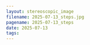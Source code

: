 ```yaml
---
layout: stereoscopic_image
filename: 2025-07-13_steps.jpg
pagename: 2025-07-13_steps
date: 2025-07-13
tags:
---
```

